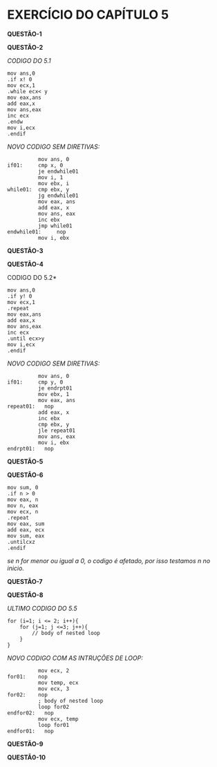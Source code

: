 # EXERCÍCIO DO CAPÍTULO 5

**QUESTÃO-1**


**QUESTÃO-2**

*CODIGO DO 5.1*

    mov ans,0
    .if x! 0
    mov ecx,1
    .while ecx< y
    mov eax,ans
    add eax,x
    mov ans,eax
    inc ecx
    .endw
    mov i,ecx
    .endif
    
 *NOVO CODIGO SEM DIRETIVAS:*
 
              mov ans, 0
    if01:	  cmp x, 0
              je endwhile01
              mov i, 1
              mov ebx, i
    while01:  cmp ebx, y
              jg endwhile01
              mov eax, ans
              add eax, x
              mov ans, eax
              inc ebx
              jmp while01
    endwhile01: 	nop
              mov i, ebx
              
**QUESTÃO-3**


**QUESTÃO-4**

CODIGO DO 5.2*

    mov ans,0
    .if y! 0
    mov ecx,1
    .repeat
    mov eax,ans
    add eax,x
    mov ans,eax
    inc ecx
    .until ecx>y
    mov i,ecx
    .endif
    
 *NOVO CODIGO SEM DIRETIVAS:*
 
              mov ans, 0
    if01:	  cmp y, 0
              je endrpt01
              mov ebx, 1
              mov eax, ans
    repeat01:	nop
              add eax, x
              inc ebx
              cmp ebx, y
              jle repeat01
              mov ans, eax
              mov i, ebx
    endrpt01:	nop
		
**QUESTÃO-5**


**QUESTÃO-6**

    mov sum, 0
    .if n > 0
    mov eax, n
    mov n, eax
    mov ecx, n
    .repeat
    mov eax, sum
    add eax, ecx
    mov sum, eax
    .untilcxz
    .endif
    
 *se n for menor ou igual a 0, o codigo é afetado, por isso testamos n no inicio.*
 
 
 **QUESTÃO-7**
 
 
 **QUESTÃO-8**
 
 
*ULTIMO CODIGO DO 5.5*

    for (i=1; i <= 2; i++){
        for (j=1; j <=3; j++){
            // body of nested loop
        }
    }
    
 *NOVO CODIGO COM AS INTRUÇÕES DE LOOP:*
 
              mov ecx, 2
    for01:    nop
              mov temp, ecx
              mov ecx, 3
    for02:    nop
              ; body of nested loop
              loop for02
    endfor02:	nop
              mov ecx, temp
              loop for01
    endfor01:	nop
		
**QUESTÃO-9**


**QUESTÃ0-10**


              
